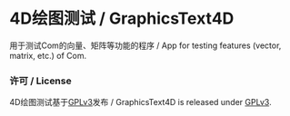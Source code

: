 # 4D绘图测试 / GraphicsText4D
用于测试Com的向量、矩阵等功能的程序 / App for testing features (vector, matrix, etc.) of Com.

### 许可 / License
4D绘图测试基于[GPLv3](WinFormApp/LicenseInfo/GPLv3.txt)发布 / GraphicsText4D is released under [GPLv3](WinFormApp/LicenseInfo/GPLv3.txt).
